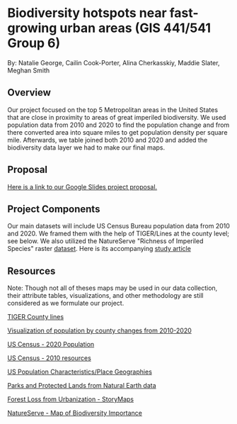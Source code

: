 # Biodiversity hotspots near fast-growing urban areas (GIS 441/541 Group 6)

By: Natalie George, Cailin Cook-Porter, Alina Cherkasskiy, Maddie Slater, Meghan Smith

## Overview
Our project focused on the top 5 Metropolitan areas in the United States that are close in proximity to areas of great imperiled biodiversity. We used population data from 2010 and 2020 to find the population change and from there converted area into square miles to get population density per square mile. Afterwards, we table joined both 2010 and 2020 and added the biodiversity data layer we had to make our final maps.

## Proposal
[Here is a link to our Google Slides project proposal.](https://docs.google.com/presentation/d/1SedyNGOyZhrfzUIoQiMh7W-5seJRaJYRI8bk1hIX4qc/edit?usp=sharing)

## Project Components
Our main datasets will include US Census Bureau population data from 2010 and 2020. We framed them with the help of TIGER/Lines at the county level; see below.
We also utilized the NatureServe "Richness of Imperiled Species" raster [dataset](https://natureserve.maps.arcgis.com/home/item.html?id=5621d4789e174cc2b0695bfecd6dc6a8). Here is its accompanying [study article](https://esajournals.onlinelibrary.wiley.com/doi/10.1002/eap.2534)

## Resources
Note: Though not all of theses maps may be used in our data collection, their attribute tables, visualizations, and other methodology are still considered as we formulate our project.

[TIGER County lines](https://www.census.gov/geographies/mapping-files/time-series/geo/tiger-line-file.2020.html#list-tab-790442341)

[Visualization of population by county changes from 2010-2020](https://www.census.gov/library/visualizations/2021/dec/percent-change-county-population.html)

[US Census - 2020 Population](https://www.arcgis.com/home/item.html?id=87dcc8c8a0224d8290fe65124287fefc)

[US Census - 2010 resources](https://www.census.gov/programs-surveys/decennial-census/decade/2010/about-2010.html)

[US Population Characteristics/Place Geographies](https://www.arcgis.com/home/item.html?id=9c84c24c55a04c3b8317f37e536e6a8a)

[Parks and Protected Lands from Natural Earth data](https://www.naturalearthdata.com/downloads/10m-cultural-vectors/parks-and-protected-lands/)

[Forest Loss from Urbanization - StoryMaps](https://globil-panda.opendata.arcgis.com/maps/b3e95fbf17cc4c01a58379f6daaa8383/about)

[NatureServe - Map of Biodiversity Importance](https://www.natureserve.org/map-biodiversity-importance?gad_source=1&gclid=Cj0KCQiA57G5BhDUARIsACgCYnwfCS-dNk3f2IiG8klCSsJLVUd6reNfTpiOzfMqVTTFDq3vjl5540IaAssJEALw_wcB)
